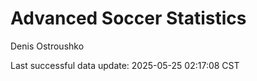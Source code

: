 # Advanced Soccer Statistics
Denis Ostroushko

<!-- gfm -->

Last successful data update: 2025-05-25 02:17:08 CST
